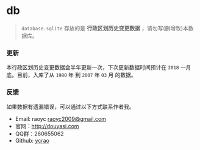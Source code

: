 # db

>   `database.sqlite` 存放的是 **行政区划历史变更数据** ，请勿写(删增改)本数据库。

### 更新

本行政区划历史变更数据会半年更新一次，下次更新数据时间预计在 `2018` 一月底。目前，入库了从 `1980` 年 到 `2007` 年 `03` 月 的数据。

### 反馈

如果数据有遗漏错误，可以通过以下方式联系作者我。

- Email: raoyc <raoyc2009@gmail.com>
- 官网：http://douyasi.com
- QQ群：260655062
- Github: [ycrao](https://github.com/ycrao)